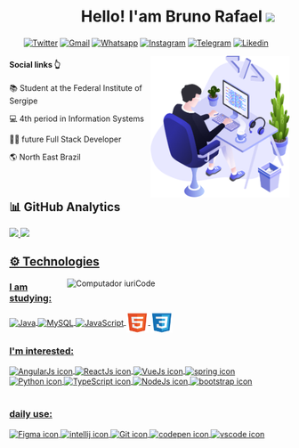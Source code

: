 # ㅤㅤㅤㅤㅤHello! I'am Bruno Rafael <img src="https://media.giphy.com/media/hvRJCLFzcasrR4ia7z/giphy.gif" width="35px"> 

ㅤㅤ[![Twitter](https://img.shields.io/badge/Twitter-%231DA1F2.svg?style=for-the-badge&logo=Twitter&logoColor=white)](https://twitter.com/DevBrunoRafael)
[![Gmail](https://img.shields.io/badge/Gmail-D14836?style=for-the-badge&logo=gmail&logoColor=white)](mailto:devbrunorafaell@gmail.com)
[![Whatsapp](https://img.shields.io/badge/WhatsApp-25D366?style=for-the-badge&logo=whatsapp&logoColor=white)](http://wa.me/5579998425258)
[![Instagram](https://img.shields.io/badge/Instagram-E4405F?style=for-the-badge&logo=instagram&logoColor=white)](https://www.instagram.com/brunorafael_ns/)
[![Telegram](https://img.shields.io/badge/Telegram-2CA5E0?style=for-the-badge&logo=telegram&logoColor=white)](...)
[![Likedin](https://img.shields.io/badge/LinkedIn-0077B5?style=for-the-badge&logo=linkedin&logoColor=white)](https://www.linkedin.com/in/bruno-rafael-nascimento-dos-santos-955b9a234)

  <img align="right" src="https://github.com/BrunoRafael-01/BrunoRafael-01/blob/main/illustration.png" width="250px"/>

#### Social links :point_up_2:
  <p>📚 Student at the Federal Institute of Sergipe</p>
  <p>💻 4th period in Information Systems</p> 
  <p>👨‍💻 future Full Stack Developer</p>
  <p>🌎 North East Brazil </p>
  <br>

## :bar_chart: GitHub Analytics

<div style="display: inline">
  <a href="https://github.com/BrunoRafael-01">
  <img height="165em" src="https://github-readme-stats.vercel.app/api?username=BrunoRafael-01&show_icons=true&theme=github_dark&include_all_commits=true&count_private=true">
  <img height="165em" src="https://github-readme-stats.vercel.app/api/top-langs/?username=BrunoRafael-01&layout=compact&langs_count=7&theme=github_dark">
</div><br>

  
##  :gear: Technologies
<img src="https://raw.githubusercontent.com/MicaelliMedeiros/micaellimedeiros/master/image/computer-illustration.png" min-width="400px" max-width="400px" width="400px" align="right" alt="Computador iuriCode">
  
### I am studying:
<div style="display: inline">
  <img align="center" alt="Java" height="35" width="45" src="https://cdn.jsdelivr.net/gh/devicons/devicon/icons/java/java-original.svg">
  <img align="center" alt="MySQL" height="35" width="40" src="https://cdn.jsdelivr.net/gh/devicons/devicon/icons/mysql/mysql-original.svg">
  <img align="center" alt="JavaScript" height="35" width="40" src="https://cdn.jsdelivr.net/gh/devicons/devicon/icons/javascript/javascript-original.svg">
  <img align="center" alt="HTML" height="35" width="40" src="https://raw.githubusercontent.com/devicons/devicon/master/icons/html5/html5-original.svg">
  <img align="center" alt="CSS" height="35" width="40" src="https://raw.githubusercontent.com/devicons/devicon/master/icons/css3/css3-original.svg">
</div></br>

### I'm interested:
<div style="display: block">
  <img align="center" alt="AngularJs icon" height="35" width="40" src="https://cdn.jsdelivr.net/gh/devicons/devicon/icons/angularjs/angularjs-original.svg">
  <img align="center" alt="ReactJs icon" height="35" width="40" src="https://cdn.jsdelivr.net/gh/devicons/devicon/icons/react/react-original.svg">
  <img align="center" alt="VueJs icon" height="35" width="40" src="https://cdn.jsdelivr.net/gh/devicons/devicon/icons/vuejs/vuejs-original.svg">
  <img align="center" alt="spring icon" height="35" width="40" src="https://cdn.jsdelivr.net/gh/devicons/devicon/icons/spring/spring-original.svg">
  <img align="center" alt="Python icon" height="45" width="40" src="https://cdn.jsdelivr.net/gh/devicons/devicon/icons/python/python-original.svg">
  <img align="center" alt="TypeScript icon" height="35" width="40" src="https://cdn.jsdelivr.net/gh/devicons/devicon/icons/typescript/typescript-original.svg">
  <img align="center" alt="NodeJs icon" height="35" width="40" src="https://cdn.jsdelivr.net/gh/devicons/devicon/icons/nodejs/nodejs-original.svg">
  <img align="center" alt="bootstrap icon" height="40" width="45" src="https://cdn.jsdelivr.net/gh/devicons/devicon/icons/bootstrap/bootstrap-plain.svg">
</div></br>

### daily use:
<div style="display: inline_block">
  <img align="center" alt="Figma icon" height="35" width="40" src="https://cdn.jsdelivr.net/gh/devicons/devicon/icons/figma/figma-original.svg">
  <img align="center" alt="intellij icon" height="35" width="40" src="https://cdn.jsdelivr.net/gh/devicons/devicon/icons/intellij/intellij-original.svg">
  <img align="center" alt="Git icon" height="35" width="40" src="https://cdn.jsdelivr.net/gh/devicons/devicon/icons/git/git-original.svg">
  <img align="center" alt="codepen icon" height="35" width="40" src="https://cdn.jsdelivr.net/gh/devicons/devicon/icons/codepen/codepen-plain.svg">
  <img align="center" alt="vscode icon" height="35" width="40" src="https://cdn.jsdelivr.net/gh/devicons/devicon/icons/vscode/vscode-original.svg">
</div></br>

##
